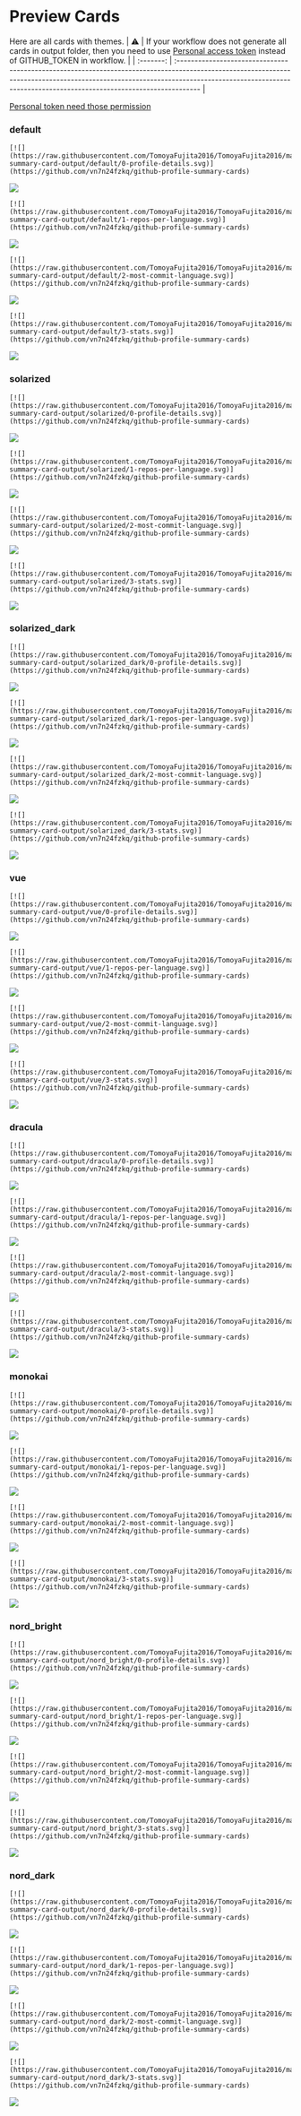 
# Preview Cards

Here are all cards with themes.
| :warning: | If your workflow does not generate all cards in output folder, then you need to use [Personal access token](https://docs.github.com/en/actions/configuring-and-managing-workflows/creating-and-storing-encrypted-secrets) instead of GITHUB_TOKEN in workflow. |
| :-------: | :------------------------------------------------------------------------------------------------------------------------------------------------------------------------------------------------------------------------------------------------ |

[Personal token need those permission](https://github.com/vn7n24fzkq/github-profile-summary-cards/wiki/Personal-access-token-permissions)


### default


```
[![](https://raw.githubusercontent.com/TomoyaFujita2016/TomoyaFujita2016/master/profile-summary-card-output/default/0-profile-details.svg)](https://github.com/vn7n24fzkq/github-profile-summary-cards)
```
![](https://raw.githubusercontent.com/TomoyaFujita2016/TomoyaFujita2016/master/profile-summary-card-output/default/0-profile-details.svg)


```
[![](https://raw.githubusercontent.com/TomoyaFujita2016/TomoyaFujita2016/master/profile-summary-card-output/default/1-repos-per-language.svg)](https://github.com/vn7n24fzkq/github-profile-summary-cards)
```
![](https://raw.githubusercontent.com/TomoyaFujita2016/TomoyaFujita2016/master/profile-summary-card-output/default/1-repos-per-language.svg)


```
[![](https://raw.githubusercontent.com/TomoyaFujita2016/TomoyaFujita2016/master/profile-summary-card-output/default/2-most-commit-language.svg)](https://github.com/vn7n24fzkq/github-profile-summary-cards)
```
![](https://raw.githubusercontent.com/TomoyaFujita2016/TomoyaFujita2016/master/profile-summary-card-output/default/2-most-commit-language.svg)


```
[![](https://raw.githubusercontent.com/TomoyaFujita2016/TomoyaFujita2016/master/profile-summary-card-output/default/3-stats.svg)](https://github.com/vn7n24fzkq/github-profile-summary-cards)
```
![](https://raw.githubusercontent.com/TomoyaFujita2016/TomoyaFujita2016/master/profile-summary-card-output/default/3-stats.svg)


### solarized


```
[![](https://raw.githubusercontent.com/TomoyaFujita2016/TomoyaFujita2016/master/profile-summary-card-output/solarized/0-profile-details.svg)](https://github.com/vn7n24fzkq/github-profile-summary-cards)
```
![](https://raw.githubusercontent.com/TomoyaFujita2016/TomoyaFujita2016/master/profile-summary-card-output/solarized/0-profile-details.svg)


```
[![](https://raw.githubusercontent.com/TomoyaFujita2016/TomoyaFujita2016/master/profile-summary-card-output/solarized/1-repos-per-language.svg)](https://github.com/vn7n24fzkq/github-profile-summary-cards)
```
![](https://raw.githubusercontent.com/TomoyaFujita2016/TomoyaFujita2016/master/profile-summary-card-output/solarized/1-repos-per-language.svg)


```
[![](https://raw.githubusercontent.com/TomoyaFujita2016/TomoyaFujita2016/master/profile-summary-card-output/solarized/2-most-commit-language.svg)](https://github.com/vn7n24fzkq/github-profile-summary-cards)
```
![](https://raw.githubusercontent.com/TomoyaFujita2016/TomoyaFujita2016/master/profile-summary-card-output/solarized/2-most-commit-language.svg)


```
[![](https://raw.githubusercontent.com/TomoyaFujita2016/TomoyaFujita2016/master/profile-summary-card-output/solarized/3-stats.svg)](https://github.com/vn7n24fzkq/github-profile-summary-cards)
```
![](https://raw.githubusercontent.com/TomoyaFujita2016/TomoyaFujita2016/master/profile-summary-card-output/solarized/3-stats.svg)


### solarized_dark


```
[![](https://raw.githubusercontent.com/TomoyaFujita2016/TomoyaFujita2016/master/profile-summary-card-output/solarized_dark/0-profile-details.svg)](https://github.com/vn7n24fzkq/github-profile-summary-cards)
```
![](https://raw.githubusercontent.com/TomoyaFujita2016/TomoyaFujita2016/master/profile-summary-card-output/solarized_dark/0-profile-details.svg)


```
[![](https://raw.githubusercontent.com/TomoyaFujita2016/TomoyaFujita2016/master/profile-summary-card-output/solarized_dark/1-repos-per-language.svg)](https://github.com/vn7n24fzkq/github-profile-summary-cards)
```
![](https://raw.githubusercontent.com/TomoyaFujita2016/TomoyaFujita2016/master/profile-summary-card-output/solarized_dark/1-repos-per-language.svg)


```
[![](https://raw.githubusercontent.com/TomoyaFujita2016/TomoyaFujita2016/master/profile-summary-card-output/solarized_dark/2-most-commit-language.svg)](https://github.com/vn7n24fzkq/github-profile-summary-cards)
```
![](https://raw.githubusercontent.com/TomoyaFujita2016/TomoyaFujita2016/master/profile-summary-card-output/solarized_dark/2-most-commit-language.svg)


```
[![](https://raw.githubusercontent.com/TomoyaFujita2016/TomoyaFujita2016/master/profile-summary-card-output/solarized_dark/3-stats.svg)](https://github.com/vn7n24fzkq/github-profile-summary-cards)
```
![](https://raw.githubusercontent.com/TomoyaFujita2016/TomoyaFujita2016/master/profile-summary-card-output/solarized_dark/3-stats.svg)


### vue


```
[![](https://raw.githubusercontent.com/TomoyaFujita2016/TomoyaFujita2016/master/profile-summary-card-output/vue/0-profile-details.svg)](https://github.com/vn7n24fzkq/github-profile-summary-cards)
```
![](https://raw.githubusercontent.com/TomoyaFujita2016/TomoyaFujita2016/master/profile-summary-card-output/vue/0-profile-details.svg)


```
[![](https://raw.githubusercontent.com/TomoyaFujita2016/TomoyaFujita2016/master/profile-summary-card-output/vue/1-repos-per-language.svg)](https://github.com/vn7n24fzkq/github-profile-summary-cards)
```
![](https://raw.githubusercontent.com/TomoyaFujita2016/TomoyaFujita2016/master/profile-summary-card-output/vue/1-repos-per-language.svg)


```
[![](https://raw.githubusercontent.com/TomoyaFujita2016/TomoyaFujita2016/master/profile-summary-card-output/vue/2-most-commit-language.svg)](https://github.com/vn7n24fzkq/github-profile-summary-cards)
```
![](https://raw.githubusercontent.com/TomoyaFujita2016/TomoyaFujita2016/master/profile-summary-card-output/vue/2-most-commit-language.svg)


```
[![](https://raw.githubusercontent.com/TomoyaFujita2016/TomoyaFujita2016/master/profile-summary-card-output/vue/3-stats.svg)](https://github.com/vn7n24fzkq/github-profile-summary-cards)
```
![](https://raw.githubusercontent.com/TomoyaFujita2016/TomoyaFujita2016/master/profile-summary-card-output/vue/3-stats.svg)


### dracula


```
[![](https://raw.githubusercontent.com/TomoyaFujita2016/TomoyaFujita2016/master/profile-summary-card-output/dracula/0-profile-details.svg)](https://github.com/vn7n24fzkq/github-profile-summary-cards)
```
![](https://raw.githubusercontent.com/TomoyaFujita2016/TomoyaFujita2016/master/profile-summary-card-output/dracula/0-profile-details.svg)


```
[![](https://raw.githubusercontent.com/TomoyaFujita2016/TomoyaFujita2016/master/profile-summary-card-output/dracula/1-repos-per-language.svg)](https://github.com/vn7n24fzkq/github-profile-summary-cards)
```
![](https://raw.githubusercontent.com/TomoyaFujita2016/TomoyaFujita2016/master/profile-summary-card-output/dracula/1-repos-per-language.svg)


```
[![](https://raw.githubusercontent.com/TomoyaFujita2016/TomoyaFujita2016/master/profile-summary-card-output/dracula/2-most-commit-language.svg)](https://github.com/vn7n24fzkq/github-profile-summary-cards)
```
![](https://raw.githubusercontent.com/TomoyaFujita2016/TomoyaFujita2016/master/profile-summary-card-output/dracula/2-most-commit-language.svg)


```
[![](https://raw.githubusercontent.com/TomoyaFujita2016/TomoyaFujita2016/master/profile-summary-card-output/dracula/3-stats.svg)](https://github.com/vn7n24fzkq/github-profile-summary-cards)
```
![](https://raw.githubusercontent.com/TomoyaFujita2016/TomoyaFujita2016/master/profile-summary-card-output/dracula/3-stats.svg)


### monokai


```
[![](https://raw.githubusercontent.com/TomoyaFujita2016/TomoyaFujita2016/master/profile-summary-card-output/monokai/0-profile-details.svg)](https://github.com/vn7n24fzkq/github-profile-summary-cards)
```
![](https://raw.githubusercontent.com/TomoyaFujita2016/TomoyaFujita2016/master/profile-summary-card-output/monokai/0-profile-details.svg)


```
[![](https://raw.githubusercontent.com/TomoyaFujita2016/TomoyaFujita2016/master/profile-summary-card-output/monokai/1-repos-per-language.svg)](https://github.com/vn7n24fzkq/github-profile-summary-cards)
```
![](https://raw.githubusercontent.com/TomoyaFujita2016/TomoyaFujita2016/master/profile-summary-card-output/monokai/1-repos-per-language.svg)


```
[![](https://raw.githubusercontent.com/TomoyaFujita2016/TomoyaFujita2016/master/profile-summary-card-output/monokai/2-most-commit-language.svg)](https://github.com/vn7n24fzkq/github-profile-summary-cards)
```
![](https://raw.githubusercontent.com/TomoyaFujita2016/TomoyaFujita2016/master/profile-summary-card-output/monokai/2-most-commit-language.svg)


```
[![](https://raw.githubusercontent.com/TomoyaFujita2016/TomoyaFujita2016/master/profile-summary-card-output/monokai/3-stats.svg)](https://github.com/vn7n24fzkq/github-profile-summary-cards)
```
![](https://raw.githubusercontent.com/TomoyaFujita2016/TomoyaFujita2016/master/profile-summary-card-output/monokai/3-stats.svg)


### nord_bright


```
[![](https://raw.githubusercontent.com/TomoyaFujita2016/TomoyaFujita2016/master/profile-summary-card-output/nord_bright/0-profile-details.svg)](https://github.com/vn7n24fzkq/github-profile-summary-cards)
```
![](https://raw.githubusercontent.com/TomoyaFujita2016/TomoyaFujita2016/master/profile-summary-card-output/nord_bright/0-profile-details.svg)


```
[![](https://raw.githubusercontent.com/TomoyaFujita2016/TomoyaFujita2016/master/profile-summary-card-output/nord_bright/1-repos-per-language.svg)](https://github.com/vn7n24fzkq/github-profile-summary-cards)
```
![](https://raw.githubusercontent.com/TomoyaFujita2016/TomoyaFujita2016/master/profile-summary-card-output/nord_bright/1-repos-per-language.svg)


```
[![](https://raw.githubusercontent.com/TomoyaFujita2016/TomoyaFujita2016/master/profile-summary-card-output/nord_bright/2-most-commit-language.svg)](https://github.com/vn7n24fzkq/github-profile-summary-cards)
```
![](https://raw.githubusercontent.com/TomoyaFujita2016/TomoyaFujita2016/master/profile-summary-card-output/nord_bright/2-most-commit-language.svg)


```
[![](https://raw.githubusercontent.com/TomoyaFujita2016/TomoyaFujita2016/master/profile-summary-card-output/nord_bright/3-stats.svg)](https://github.com/vn7n24fzkq/github-profile-summary-cards)
```
![](https://raw.githubusercontent.com/TomoyaFujita2016/TomoyaFujita2016/master/profile-summary-card-output/nord_bright/3-stats.svg)


### nord_dark


```
[![](https://raw.githubusercontent.com/TomoyaFujita2016/TomoyaFujita2016/master/profile-summary-card-output/nord_dark/0-profile-details.svg)](https://github.com/vn7n24fzkq/github-profile-summary-cards)
```
![](https://raw.githubusercontent.com/TomoyaFujita2016/TomoyaFujita2016/master/profile-summary-card-output/nord_dark/0-profile-details.svg)


```
[![](https://raw.githubusercontent.com/TomoyaFujita2016/TomoyaFujita2016/master/profile-summary-card-output/nord_dark/1-repos-per-language.svg)](https://github.com/vn7n24fzkq/github-profile-summary-cards)
```
![](https://raw.githubusercontent.com/TomoyaFujita2016/TomoyaFujita2016/master/profile-summary-card-output/nord_dark/1-repos-per-language.svg)


```
[![](https://raw.githubusercontent.com/TomoyaFujita2016/TomoyaFujita2016/master/profile-summary-card-output/nord_dark/2-most-commit-language.svg)](https://github.com/vn7n24fzkq/github-profile-summary-cards)
```
![](https://raw.githubusercontent.com/TomoyaFujita2016/TomoyaFujita2016/master/profile-summary-card-output/nord_dark/2-most-commit-language.svg)


```
[![](https://raw.githubusercontent.com/TomoyaFujita2016/TomoyaFujita2016/master/profile-summary-card-output/nord_dark/3-stats.svg)](https://github.com/vn7n24fzkq/github-profile-summary-cards)
```
![](https://raw.githubusercontent.com/TomoyaFujita2016/TomoyaFujita2016/master/profile-summary-card-output/nord_dark/3-stats.svg)

